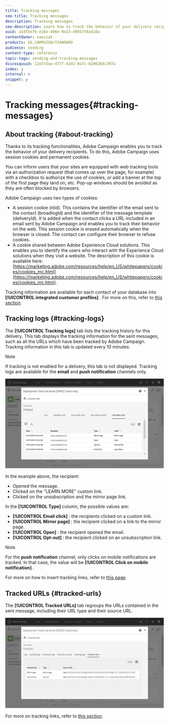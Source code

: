 ```yaml
---
title: Tracking messages
seo-title: Tracking messages
description: Tracking messages
seo-description: Learn how to track the behavior of your delivery recipients.
uuid: a1d55e7b-e16e-496e-9a13-d95b758a428a
contentOwner: sauviat
products: SG_CAMPAIGN/STANDARD
audience: sending
content-type: reference
topic-tags: sending-and-tracking-messages
discoiquuid: 12e7c5aa-4777-4192-9a7c-6206264c397a
index: y
internal: n
snippet: y
---
```


# Tracking messages{#tracking-messages}

## About tracking {#about-tracking}

Thanks to its tracking functionalities, Adobe Campaign enables you to track the behavior of your delivery recipients. To do this, Adobe Campaign uses session cookies and permanent cookies.

You can inform users that your sites are equipped with web tracking tools via an authorization request (that comes up over the page, for example) with a checkbox to authorize the use of cookies, or add a banner at the top of the first page they land on, etc. Pop-up windows should be avoided as they are often blocked by browsers.

Adobe Campaign uses two types of cookies:

* A session cookie (nlid). This contains the identifier of the email sent to the contact (broadlogId) and the identifier of the message template (deliveryId). It is added when the contact clicks a URL included in an email sent by Adobe Campaign and enables you to track their behavior on the web. This session cookie is erased automatically when the browser is closed. The contact can configure their browser to refuse cookies.
* A cookie shared between Adobe Experience Cloud solutions. This enables you to identify the users who interact with the Experience Cloud solutions when they visit a website. The description of this cookie is available here: [https://marketing.adobe.com/resources/help/en_US/whitepapers/cookies/cookies_mc.html](https://marketing.adobe.com/resources/help/en_US/whitepapers/cookies/cookies_mc.html).

Tracking information are available for each contact of your database into **[!UICONTROL integrated customer profiles]** . For more on this, refer to [this section](../../audiences/using/integrated-customer-profile.md).

## Tracking logs {#tracking-logs}

The **[!UICONTROL Tracking logs]** tab lists the tracking history for this delivery. This tab displays the tracking information for the sent messages, such as all the URLs which have been tracked by Adobe Campaign. Tracking information in this tab is updated every 10 minutes.

>[!NOTE]
>
>If tracking is not enabled for a delivery, this tab is not displayed. Tracking logs are available for the **email** and **push notification** channels only.

![](assets/tracking_logs.png)

In the example above, the recipient:

* Opened the message.
* Clicked on the "LEARN MORE" custom link.
* Clicked on the unsubscription and the mirror page link.

In the **[!UICONTROL Type]** column, the possible values are:

* **[!UICONTROL Email click]** : the recipients clicked on a custom link. 
* **[!UICONTROL Mirror page]** : the recipient clicked on a link to the mirror page. 
* **[!UICONTROL Open]** : the recipient opened the email.
* **[!UICONTROL Opt-out]** : the recipient clicked on an unsubscription link.

>[!NOTE]
>
>For the **push notification** channel, only clicks on mobile notifications are tracked. In that case, the value will be **[!UICONTROL Click on mobile notification]** .

For more on how to insert tracking links, refer to [this page](../../designing/using/inserting-a-link.md).

## Tracked URLs {#tracked-urls}

The **[!UICONTROL Tracked URLs]** tab regroups the URLs contained in the sent message, including their URL type and their source URL.

![](assets/sending_delivery6.png)

For more on tracking links, refer to [this section](../../designing/using/about-tracked-urls.md).
